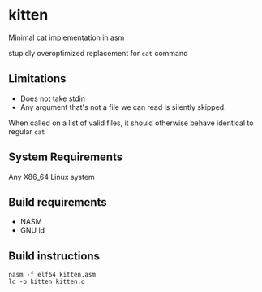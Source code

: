# kitten
Minimal cat implementation in asm


stupidly overoptimized replacement for `cat` command

## Limitations

* Does not take stdin
* Any argument that's not a file we can read is silently skipped.

When called on a list of valid files, it should otherwise behave identical to regular `cat`

## System Requirements
Any X86_64 Linux system

## Build requirements
* NASM
* GNU ld

## Build instructions
```
nasm -f elf64 kitten.asm
ld -o kitten kitten.o
```
